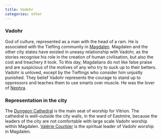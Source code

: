 ```yaml
---
title: Vadohr
categories: other
---
```


### Vadohr

God of culture, represented as a man with the head of a ram. He is associated with the Tiefling community in [Magdalen](Magdalen). Magdalen and the other city states have existed in uneasy relationship with Vadohr, as the stories recognise his role in the creation of human civilisation, but also the cost and treachery it took. To this day, Magdalians do not like false praise and are suspicious of the motives of any who try to suck up to their betters. Vadohr is unloved, except by the Tieflings who consider him unjustly punished. They belief Vadohr represents the courage to stand up to oppressors and teaches them to use smarts over muscle. He was the lover of [Nephra](Nephra).

### Representation in the city
The [Dungeon Cathedral](DungeonCathedral) is the main seat of worship for Vitrion. The cathedral is well-outside the city walls, in the ward of Eastmire, because the leaders of the city are not comfortable with large scale Vadohr worship within Magdalen. [Valérie Courbier](ValerieCourbier) is the spiritual leader of Vadohr worship in Magdalen.
